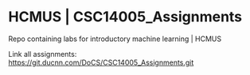 # HCMUS | CSC14005_Assignments
 Repo containing labs for introductory machine learning | HCMUS
 
 Link all assignments: https://git.ducnn.com/DoCS/CSC14005_Assignments.git
